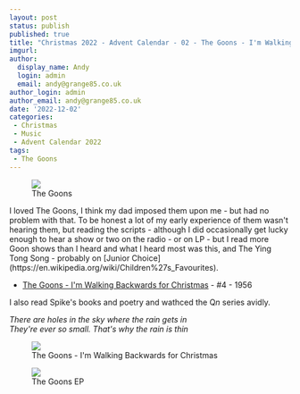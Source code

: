 ```yaml
---
layout: post
status: publish
published: true
title: "Christmas 2022 - Advent Calendar - 02 - The Goons - I'm Walking Backwards for Christmas"
imgurl: 
author:
  display_name: Andy
  login: admin
  email: andy@grange85.co.uk
author_login: admin
author_email: andy@grange85.co.uk
date: '2022-12-02'
categories:
 - Christmas
 - Music
 - Advent Calendar 2022
tags:
 - The Goons
---
```

<figure class="aligncenter"><img src="https://cdn.grange85.co.uk/xmas-singles/the-goons-walking-backwards-sleeve.jpg" class="img-responsive" /><figcaption>The Goons</figcaption></figure>
I loved The Goons, I think my dad imposed them upon me - but had no problem with that. To be honest a lot of my early experience of them wasn't hearing them, but reading the scripts - although I did occasionally get lucky enough to hear a show or two on the radio - or on LP - but I read more Goon shows than I heard and what I heard most was this, and The Ying Tong Song - probably on [Junior Choice](https://en.wikipedia.org/wiki/Children%27s_Favourites).

 - [The Goons - I'm Walking Backwards for Christmas](https://www.youtube.com/watch?v=e61uC-5s9VU) - #4 - 1956

I also read Spike's books and poetry and wathced the Q<i>n</i> series avidly.

_There are holes in the sky where the rain gets in  
They're ever so small. That's why the rain is thin_

<figure class="aligncenter"><img src="https://cdn.grange85.co.uk/xmas-singles/the-goons-walking-backwards-2-disc.jpg" class="img-responsive" /><figcaption>The Goons - I'm Walking Backwards for Christmas</figcaption></figure>
<figure class="aligncenter"><img src="https://cdn.grange85.co.uk/xmas-singles/the-goons-walking-backwards-disc.jpg" class="img-responsive" /><figcaption>The Goons EP</figcaption></figure>
